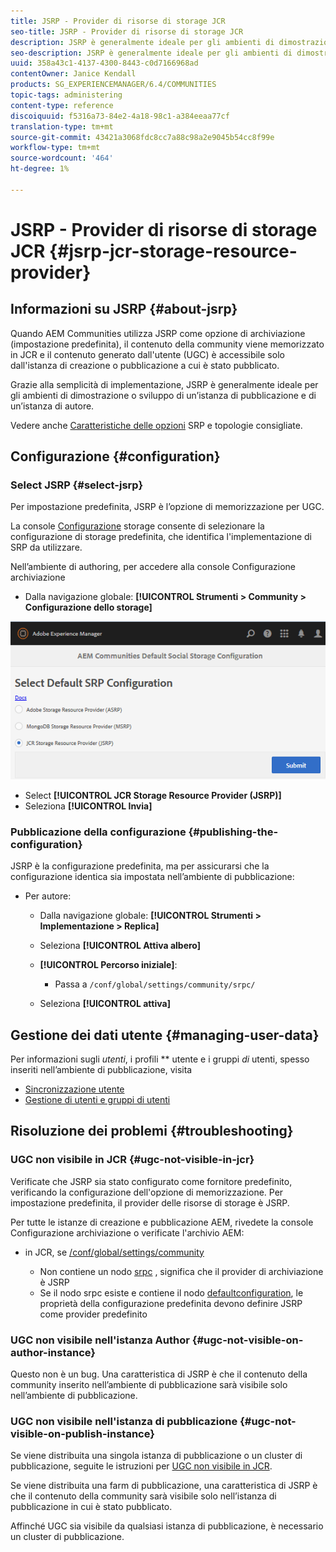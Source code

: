 ```yaml
---
title: JSRP - Provider di risorse di storage JCR
seo-title: JSRP - Provider di risorse di storage JCR
description: JSRP è generalmente ideale per gli ambienti di dimostrazione o sviluppo di un’istanza di pubblicazione e di un’istanza di authoring
seo-description: JSRP è generalmente ideale per gli ambienti di dimostrazione o sviluppo di un’istanza di pubblicazione e di un’istanza di authoring
uuid: 358a43c1-4137-4300-8443-c0d7166968ad
contentOwner: Janice Kendall
products: SG_EXPERIENCEMANAGER/6.4/COMMUNITIES
topic-tags: administering
content-type: reference
discoiquuid: f5316a73-84e2-4a18-98c1-a384eeaa77cf
translation-type: tm+mt
source-git-commit: 43421a3068fdc8cc7a88c98a2e9045b54cc8f99e
workflow-type: tm+mt
source-wordcount: '464'
ht-degree: 1%

---
```



# JSRP - Provider di risorse di storage JCR {#jsrp-jcr-storage-resource-provider}

## Informazioni su JSRP {#about-jsrp}

Quando  AEM Communities utilizza JSRP come opzione di archiviazione (impostazione predefinita), il contenuto della community viene memorizzato in JCR e il contenuto generato dall&#39;utente (UGC) è accessibile solo dall&#39;istanza di creazione o pubblicazione a cui è stato pubblicato.

Grazie alla semplicità di implementazione, JSRP è generalmente ideale per gli ambienti di dimostrazione o sviluppo di un’istanza di pubblicazione e di un’istanza di autore.

Vedere anche [Caratteristiche delle opzioni](working-with-srp.md#characteristics-of-srp-options) SRP e topologie [](topologies.md)consigliate.

## Configurazione {#configuration}

### Select JSRP {#select-jsrp}

Per impostazione predefinita, JSRP è l’opzione di memorizzazione per UGC.

La console [Configurazione](srp-config.md) storage consente di selezionare la configurazione di storage predefinita, che identifica l&#39;implementazione di SRP da utilizzare.

Nell’ambiente di authoring, per accedere alla console Configurazione archiviazione

* Dalla navigazione globale: **[!UICONTROL Strumenti > Community > Configurazione dello storage]**

![chlimage_1-234](assets/chlimage_1-234.png)

* Select **[!UICONTROL JCR Storage Resource Provider (JSRP)]**
* Seleziona **[!UICONTROL Invia]**

### Pubblicazione della configurazione {#publishing-the-configuration}

JSRP è la configurazione predefinita, ma per assicurarsi che la configurazione identica sia impostata nell’ambiente di pubblicazione:

* Per autore:

   * Dalla navigazione globale: **[!UICONTROL Strumenti > Implementazione > Replica]**
   * Seleziona **[!UICONTROL Attiva albero]**
   * **[!UICONTROL Percorso iniziale]**:

      * Passa a `/conf/global/settings/community/srpc/`
   * Seleziona **[!UICONTROL attiva]**


## Gestione dei dati utente {#managing-user-data}

Per informazioni sugli *utenti*, i profili ** utente e i gruppi *di* utenti, spesso inseriti nell’ambiente di pubblicazione, visita

* [Sincronizzazione utente](sync.md)
* [Gestione di utenti e gruppi di utenti](users.md)

## Risoluzione dei problemi {#troubleshooting}

### UGC non visibile in JCR {#ugc-not-visible-in-jcr}

Verificate che JSRP sia stato configurato come fornitore predefinito, verificando la configurazione dell&#39;opzione di memorizzazione. Per impostazione predefinita, il provider delle risorse di storage è JSRP.

Per tutte le istanze di creazione e pubblicazione AEM, rivedete la console Configurazione archiviazione o verificate l&#39;archivio AEM:

* in JCR, se [/conf/global/settings/community](http://localhost:4502/crx/de/index.jsp#/conf/global/settings/community)

   * Non contiene un nodo [srpc](http://localhost:4502/crx/de/index.jsp#/conf/global/settings/community/srpc) , significa che il provider di archiviazione è JSRP
   * Se il nodo srpc esiste e contiene il nodo [defaultconfiguration](http://localhost:4502/crx/de/index.jsp#/conf/global/settings/community/srpc/defaultconfiguration), le proprietà della configurazione predefinita devono definire JSRP come provider predefinito

### UGC non visibile nell&#39;istanza Author {#ugc-not-visible-on-author-instance}

Questo non è un bug. Una caratteristica di JSRP è che il contenuto della community inserito nell’ambiente di pubblicazione sarà visibile solo nell’ambiente di pubblicazione.

### UGC non visibile nell&#39;istanza di pubblicazione {#ugc-not-visible-on-publish-instance}

Se viene distribuita una singola istanza di pubblicazione o un cluster di pubblicazione, seguite le istruzioni per [UGC non visibile in JCR](#ugc-not-visible-in-jcr).

Se viene distribuita una farm di pubblicazione, una caratteristica di JSRP è che il contenuto della community sarà visibile solo nell’istanza di pubblicazione in cui è stato pubblicato.

Affinché UGC sia visibile da qualsiasi istanza di pubblicazione, è necessario un cluster di pubblicazione.
